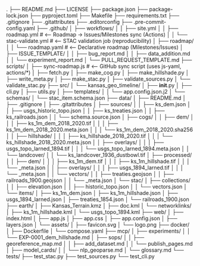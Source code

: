 .
├── README.md
├── LICENSE
├── package.json
├── package-lock.json
├── pyproject.toml
├── Makefile
├── requirements.txt
├── .gitignore
├── .gitattributes
├── .editorconfig
├── .pre-commit-config.yaml
├── .github/
│   ├── workflows/
│   │   ├── site.yml
│   │   ├── roadmap.yml                  # ⟵ Roadmap → Issues/Milestones sync (Actions)
│   │   └── stac-validate.yml            # ⟵ STAC validation job (reproducibility)
│   ├── roadmap/
│   │   └── roadmap.yaml                 # ⟵ Declarative roadmap (Milestones/Issues)
│   ├── ISSUE_TEMPLATE/
│   │   ├── bug_report.md
│   │   ├── data_addition.md
│   │   └── experiment_report.md
│   └── PULL_REQUEST_TEMPLATE.md
├── scripts/
│   ├── sync-roadmap.js                  # ⟵ GitHub sync script (uses js-yaml, actions/*)
│   ├── fetch.py
│   ├── make_cog.py
│   ├── make_hillshade.py
│   ├── write_meta.py
│   ├── make_stac.py
│   ├── validate_sources.py
│   └── validate_stac.py
├── src/
│   └── kansas_geo_timeline/
│       ├── __init__.py
│       ├── cli.py
│       ├── utils.py
│       ├── templates/
│       │   └── app.config.json.j2
│       └── schemas/
│           └── stac_item.schema.json
├── data/
│   ├── README.md
│   ├── .gitignore
│   ├── .gitattributes
│   ├── sources/
│   │   ├── ks_dem.json
│   │   ├── usgs_historic_topo.json
│   │   ├── ks_treaties.json
│   │   ├── ks_railroads.json
│   │   └── schema.source.json
│   ├── cogs/
│   │   ├── dem/
│   │   │   ├── ks_1m_dem_2018_2020.tif
│   │   │   ├── ks_1m_dem_2018_2020.meta.json
│   │   │   └── ks_1m_dem_2018_2020.sha256
│   │   ├── hillshade/
│   │   │   ├── ks_hillshade_2018_2020.tif
│   │   │   └── ks_hillshade_2018_2020.meta.json
│   │   ├── overlays/
│   │   │   ├── usgs_topo_larned_1894.tif
│   │   │   └── usgs_topo_larned_1894.meta.json
│   │   └── landcover/
│   │       └── ks_landcover_1936_dustbowl.tif
│   ├── processed/
│   │   ├── dem/
│   │   │   ├── ks_1m_dem.tif
│   │   │   ├── ks_1m_hillshade.tif
│   │   │   └── _meta.json
│   │   ├── overlays/
│   │   │   ├── usgs_1894_larned.tif
│   │   │   └── _meta.json
│   │   └── vectors/
│   │       ├── treaties.geojson
│   │       ├── railroads_1900.geojson
│   │       └── _meta.json
│   └── stac/
│       ├── collections/
│       │   ├── elevation.json
│       │   ├── historic_topo.json
│       │   └── vectors.json
│       └── items/
│           ├── ks_1m_dem.json
│           ├── ks_1m_hillshade.json
│           ├── usgs_1894_larned.json
│           ├── treaties_1854.json
│           └── railroads_1900.json
├── earth/
│   ├── Kansas_Terrain.kmz
│   ├── doc.kml
│   └── networklinks/
│       ├── ks_1m_hillshade.kml
│       └── usgs_topo_1894.kml
├── web/
│   ├── index.html
│   ├── app.js
│   ├── app.css
│   ├── app.config.json
│   ├── layers.json
│   └── assets/
│       ├── favicon.svg
│       └── logo.png
├── docker/
│   ├── Dockerfile
│   └── compose.yaml
├── mcp/
│   ├── experiments/
│   │   └── EXP-0001_dem_hillshade.md
│   ├── sops/
│   │   ├── georeference_map.md
│   │   ├── add_dataset.md
│   │   └── publish_pages.md
│   ├── model_cards/
│   │   └── nlp_geoparse.md
│   └── glossary.md
└── tests/
    ├── test_stac.py
    ├── test_sources.py
    └── test_cli.py

